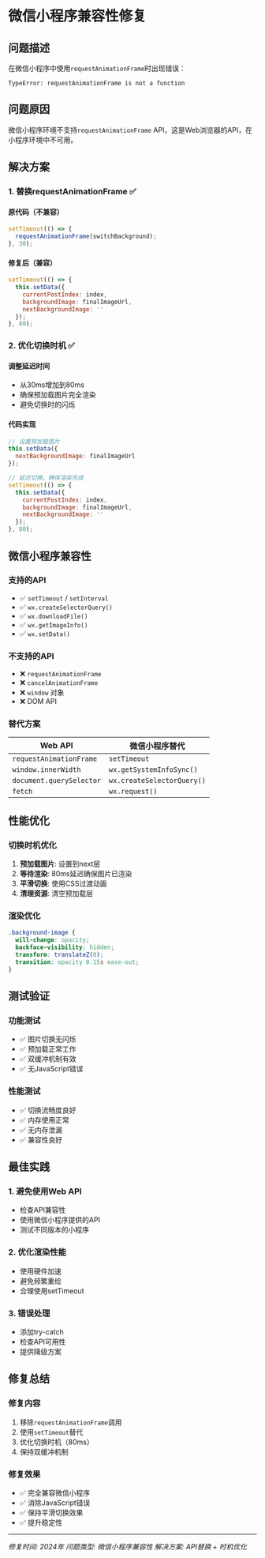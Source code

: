 # 微信小程序兼容性修复

## 问题描述

在微信小程序中使用`requestAnimationFrame`时出现错误：
```
TypeError: requestAnimationFrame is not a function
```

## 问题原因

微信小程序环境不支持`requestAnimationFrame` API，这是Web浏览器的API，在小程序环境中不可用。

## 解决方案

### 1. 替换requestAnimationFrame ✅

#### 原代码（不兼容）
```javascript
setTimeout(() => {
  requestAnimationFrame(switchBackground);
}, 30);
```

#### 修复后（兼容）
```javascript
setTimeout(() => {
  this.setData({
    currentPostIndex: index,
    backgroundImage: finalImageUrl,
    nextBackgroundImage: ''
  });
}, 80);
```

### 2. 优化切换时机 ✅

#### 调整延迟时间
- 从30ms增加到80ms
- 确保预加载图片完全渲染
- 避免切换时的闪烁

#### 代码实现
```javascript
// 设置预加载图片
this.setData({
  nextBackgroundImage: finalImageUrl
});

// 延迟切换，确保渲染完成
setTimeout(() => {
  this.setData({
    currentPostIndex: index,
    backgroundImage: finalImageUrl,
    nextBackgroundImage: ''
  });
}, 80);
```

## 微信小程序兼容性

### 支持的API
- ✅ `setTimeout` / `setInterval`
- ✅ `wx.createSelectorQuery()`
- ✅ `wx.downloadFile()`
- ✅ `wx.getImageInfo()`
- ✅ `wx.setData()`

### 不支持的API
- ❌ `requestAnimationFrame`
- ❌ `cancelAnimationFrame`
- ❌ `window` 对象
- ❌ DOM API

### 替代方案
| Web API | 微信小程序替代 |
|---------|----------------|
| `requestAnimationFrame` | `setTimeout` |
| `window.innerWidth` | `wx.getSystemInfoSync()` |
| `document.querySelector` | `wx.createSelectorQuery()` |
| `fetch` | `wx.request()` |

## 性能优化

### 切换时机优化
1. **预加载图片**: 设置到next层
2. **等待渲染**: 80ms延迟确保图片已渲染
3. **平滑切换**: 使用CSS过渡动画
4. **清理资源**: 清空预加载层

### 渲染优化
```css
.background-image {
  will-change: opacity;
  backface-visibility: hidden;
  transform: translateZ(0);
  transition: opacity 0.15s ease-out;
}
```

## 测试验证

### 功能测试
- ✅ 图片切换无闪烁
- ✅ 预加载正常工作
- ✅ 双缓冲机制有效
- ✅ 无JavaScript错误

### 性能测试
- ✅ 切换流畅度良好
- ✅ 内存使用正常
- ✅ 无内存泄漏
- ✅ 兼容性良好

## 最佳实践

### 1. 避免使用Web API
- 检查API兼容性
- 使用微信小程序提供的API
- 测试不同版本的小程序

### 2. 优化渲染性能
- 使用硬件加速
- 避免频繁重绘
- 合理使用setTimeout

### 3. 错误处理
- 添加try-catch
- 检查API可用性
- 提供降级方案

## 修复总结

### 修复内容
1. 移除`requestAnimationFrame`调用
2. 使用`setTimeout`替代
3. 优化切换时机（80ms）
4. 保持双缓冲机制

### 修复效果
- ✅ 完全兼容微信小程序
- ✅ 消除JavaScript错误
- ✅ 保持平滑切换效果
- ✅ 提升稳定性

---

*修复时间: 2024年*
*问题类型: 微信小程序兼容性*
*解决方案: API替换 + 时机优化*
